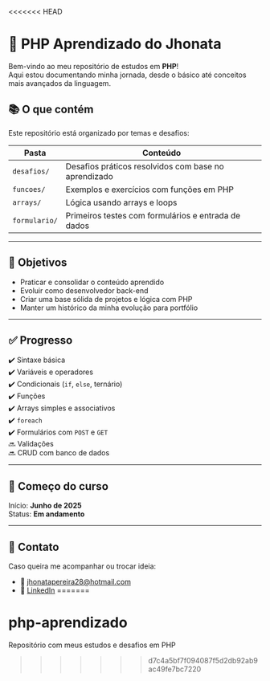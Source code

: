 <<<<<<< HEAD
# 🐘 PHP Aprendizado do Jhonata

Bem-vindo ao meu repositório de estudos em **PHP**!  
Aqui estou documentando minha jornada, desde o básico até conceitos mais avançados da linguagem.

## 📚 O que contém

Este repositório está organizado por temas e desafios:

| Pasta         | Conteúdo                                             |
|---------------|------------------------------------------------------|
| `desafios/`   | Desafios práticos resolvidos com base no aprendizado |
| `funcoes/`    | Exemplos e exercícios com funções em PHP             |
| `arrays/`     | Lógica usando arrays e loops                         |
| `formulario/` | Primeiros testes com formulários e entrada de dados |

---

## 🚀 Objetivos

- Praticar e consolidar o conteúdo aprendido
- Evoluir como desenvolvedor back-end
- Criar uma base sólida de projetos e lógica com PHP
- Manter um histórico da minha evolução para portfólio

---

## ✅ Progresso

✔️ Sintaxe básica  
✔️ Variáveis e operadores  
✔️ Condicionais (`if`, `else`, ternário)  
✔️ Funções  
✔️ Arrays simples e associativos  
✔️ `foreach`  
✔️ Formulários com `POST` e `GET`  
🔜 Validações  
🔜 CRUD com banco de dados  

---

## 📅 Começo do curso

Início: **Junho de 2025**  
Status: **Em andamento**

---

## 💬 Contato

Caso queira me acompanhar ou trocar ideia:

- 📧 jhonatapereira28@hotmail.com
- 💼 [LinkedIn](https://www.linkedin.com/in/jhonata-lima-191109b8/)
=======
# php-aprendizado
Repositório com meus estudos e desafios em PHP
>>>>>>> d7c4a5bf7f094087f5d2db92ab9ac49fe7bc7220
